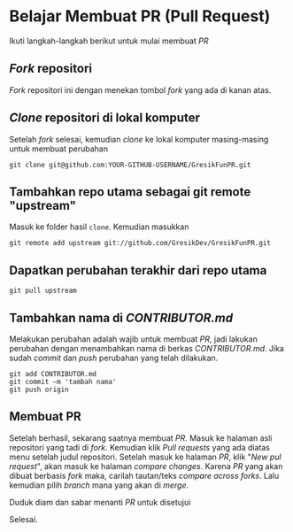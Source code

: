# Belajar Membuat PR (Pull Request)

Ikuti langkah-langkah berikut untuk mulai membuat *PR*

## _Fork_ repositori
_Fork_ repositori ini dengan menekan tombol _fork_ yang ada di kanan atas.

## _Clone_ repositori di lokal komputer
Setelah _fork_ selesai, kemudian _clone_ ke lokal komputer masing-masing untuk membuat perubahan
```
git clone git@github.com:YOUR-GITHUB-USERNAME/GresikFunPR.git
```
## Tambahkan repo utama sebagai git remote "upstream"
Masuk ke folder hasil `clone`. Kemudian masukkan
```
git remote add upstream git://github.com/GresikDev/GresikFunPR.git
```
## Dapatkan perubahan terakhir dari repo utama
```
git pull upstream
```
## Tambahkan nama di _CONTRIBUTOR.md_
Melakukan perubahan adalah wajib untuk membuat *PR*, jadi lakukan perubahan dengan menambahkan nama di berkas *CONTRIBUTOR.md*. Jika sudah _commit_ dan _push_ perubahan yang telah dilakukan.
```
git add CONTRIBUTOR.md
git commit –m 'tambah nama'
git push origin
```
## Membuat PR
Setelah berhasil, sekarang saatnya membuat *PR*. Masuk ke halaman asli repositori yang tadi di _fork_. Kemudian klik _Pull requests_ yang ada diatas menu setelah judul repositori. Setelah masuk ke halaman *PR*, klik "_New pul request_", akan masuk ke halaman _compare changes_. Karena *PR* yang akan dibuat berbasis _fork_ maka, carilah tautan/teks _compare across forks_. Lalu kemudian pilih _branch_ mana yang akan di _merge_. 

Duduk diam dan sabar menanti *PR* untuk disetujui

Selesai.

